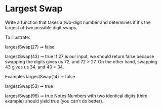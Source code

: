 # Largest Swap

Write a function that takes a two-digit number and determines if it's the largest of two possible digit swaps.

To illustrate:

largestSwap(27) ➞ false

largestSwap(43) ➞ true
If 27 is our input, we should return false because swapping the digits gives us 72, and 72 > 27. On the other hand, swapping 43 gives us 34, and 43 > 34.

Examples
largestSwap(14) ➞ false

largestSwap(53) ➞ true

largestSwap(99) ➞ true
Notes
Numbers with two identical digits (third example) should yield true (you can't do better).
